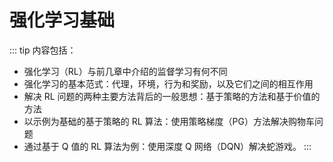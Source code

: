 # 强化学习基础

::: tip 内容包括：

- 强化学习（RL）与前几章中介绍的监督学习有何不同
- 强化学习的基本范式：代理，环境，行为和奖励，以及它们之间的相互作用
- 解决 RL 问题的两种主要方法背后的一般思想：基于策略的方法和基于价值的方法
- 以示例为基础的基于策略的 RL 算法：使用策略梯度（PG）方法解决购物车问题
- 通过基于 Q 值的 RL 算法为例：使用深度 Q 网络（DQN）解决蛇游戏。
  :::
